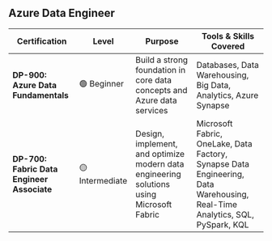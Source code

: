 ## Azure Data Engineer

| Certification                            | Level          | Purpose                                                                                          | Tools & Skills Covered                                                                 |
|-----------------------------------------|----------------|--------------------------------------------------------------------------------------------------|-----------------------------------------------------------------------------------------|
| **DP-900: Azure Data Fundamentals**     | 🟢 Beginner     | Build a strong foundation in core data concepts and Azure data services                         | Databases, Data Warehousing, Big Data, Analytics, Azure Synapse                         |
| **DP-700: Fabric Data Engineer Associate** | 🟡 Intermediate | Design, implement, and optimize modern data engineering solutions using Microsoft Fabric         | Microsoft Fabric, OneLake, Data Factory, Synapse Data Engineering, Data Warehousing, Real-Time Analytics, SQL, PySpark, KQL |
